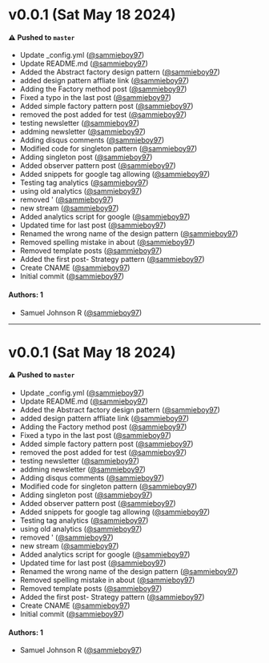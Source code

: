 # v0.0.1 (Sat May 18 2024)

#### ⚠️ Pushed to `master`

- Update _config.yml ([@sammieboy97](https://github.com/sammieboy97))
- Update README.md ([@sammieboy97](https://github.com/sammieboy97))
- Added the Abstract factory design pattern ([@sammieboy97](https://github.com/sammieboy97))
- added design pattern affliate link ([@sammieboy97](https://github.com/sammieboy97))
- Adding the Factory method post ([@sammieboy97](https://github.com/sammieboy97))
- Fixed a typo in the last post ([@sammieboy97](https://github.com/sammieboy97))
- Added simple factory pattern post ([@sammieboy97](https://github.com/sammieboy97))
- removed the post added for test ([@sammieboy97](https://github.com/sammieboy97))
- testing newsletter ([@sammieboy97](https://github.com/sammieboy97))
- addming newsletter ([@sammieboy97](https://github.com/sammieboy97))
- Adding disqus comments ([@sammieboy97](https://github.com/sammieboy97))
- Modified code for singleton pattern ([@sammieboy97](https://github.com/sammieboy97))
- Adding singleton post ([@sammieboy97](https://github.com/sammieboy97))
- Added observer pattern post ([@sammieboy97](https://github.com/sammieboy97))
- Added snippets for google tag allowing ([@sammieboy97](https://github.com/sammieboy97))
- Testing tag analytics ([@sammieboy97](https://github.com/sammieboy97))
- using old analytics ([@sammieboy97](https://github.com/sammieboy97))
- removed ' ([@sammieboy97](https://github.com/sammieboy97))
- new stream ([@sammieboy97](https://github.com/sammieboy97))
- Added analytics script for google ([@sammieboy97](https://github.com/sammieboy97))
- Updated time for last post ([@sammieboy97](https://github.com/sammieboy97))
- Renamed the wrong name of the design pattern ([@sammieboy97](https://github.com/sammieboy97))
- Removed spelling mistake in about ([@sammieboy97](https://github.com/sammieboy97))
- Removed template posts ([@sammieboy97](https://github.com/sammieboy97))
- Added the first post- Strategy pattern ([@sammieboy97](https://github.com/sammieboy97))
- Create CNAME ([@sammieboy97](https://github.com/sammieboy97))
- Initial commit ([@sammieboy97](https://github.com/sammieboy97))

#### Authors: 1

- Samuel Johnson R ([@sammieboy97](https://github.com/sammieboy97))

---

# v0.0.1 (Sat May 18 2024)

#### ⚠️ Pushed to `master`

- Update _config.yml ([@sammieboy97](https://github.com/sammieboy97))
- Update README.md ([@sammieboy97](https://github.com/sammieboy97))
- Added the Abstract factory design pattern ([@sammieboy97](https://github.com/sammieboy97))
- added design pattern affliate link ([@sammieboy97](https://github.com/sammieboy97))
- Adding the Factory method post ([@sammieboy97](https://github.com/sammieboy97))
- Fixed a typo in the last post ([@sammieboy97](https://github.com/sammieboy97))
- Added simple factory pattern post ([@sammieboy97](https://github.com/sammieboy97))
- removed the post added for test ([@sammieboy97](https://github.com/sammieboy97))
- testing newsletter ([@sammieboy97](https://github.com/sammieboy97))
- addming newsletter ([@sammieboy97](https://github.com/sammieboy97))
- Adding disqus comments ([@sammieboy97](https://github.com/sammieboy97))
- Modified code for singleton pattern ([@sammieboy97](https://github.com/sammieboy97))
- Adding singleton post ([@sammieboy97](https://github.com/sammieboy97))
- Added observer pattern post ([@sammieboy97](https://github.com/sammieboy97))
- Added snippets for google tag allowing ([@sammieboy97](https://github.com/sammieboy97))
- Testing tag analytics ([@sammieboy97](https://github.com/sammieboy97))
- using old analytics ([@sammieboy97](https://github.com/sammieboy97))
- removed ' ([@sammieboy97](https://github.com/sammieboy97))
- new stream ([@sammieboy97](https://github.com/sammieboy97))
- Added analytics script for google ([@sammieboy97](https://github.com/sammieboy97))
- Updated time for last post ([@sammieboy97](https://github.com/sammieboy97))
- Renamed the wrong name of the design pattern ([@sammieboy97](https://github.com/sammieboy97))
- Removed spelling mistake in about ([@sammieboy97](https://github.com/sammieboy97))
- Removed template posts ([@sammieboy97](https://github.com/sammieboy97))
- Added the first post- Strategy pattern ([@sammieboy97](https://github.com/sammieboy97))
- Create CNAME ([@sammieboy97](https://github.com/sammieboy97))
- Initial commit ([@sammieboy97](https://github.com/sammieboy97))

#### Authors: 1

- Samuel Johnson R ([@sammieboy97](https://github.com/sammieboy97))
